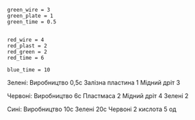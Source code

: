 
```math-tex
green_wire = 3
green_plate = 1
green_time = 0.5


red_wire = 4
red_plast = 2
red_green = 2
red_time = 6

blue_time = 10

```

Зелені:
Виробництво 0,5с
Залізна пластина 1
Мідний дріт 3

Червоні:
Виробництво 6с
Пластмаса 2
Мідний дріт 4
Зелені 2

Сині:
Виробництво 10с
Зелені 20с
Червоні 2
кислота 5 од

